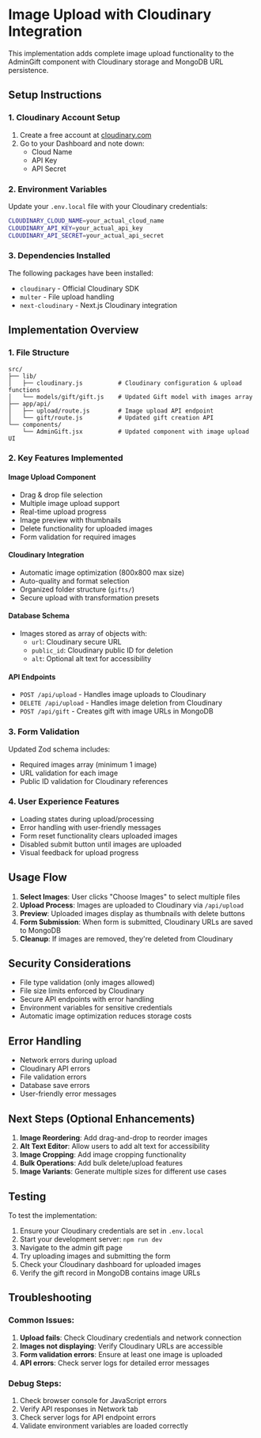 # Image Upload with Cloudinary Integration

This implementation adds complete image upload functionality to the AdminGift component with Cloudinary storage and MongoDB URL persistence.

## Setup Instructions

### 1. Cloudinary Account Setup
1. Create a free account at [cloudinary.com](https://cloudinary.com)
2. Go to your Dashboard and note down:
   - Cloud Name
   - API Key  
   - API Secret

### 2. Environment Variables
Update your `.env.local` file with your Cloudinary credentials:

```bash
CLOUDINARY_CLOUD_NAME=your_actual_cloud_name
CLOUDINARY_API_KEY=your_actual_api_key
CLOUDINARY_API_SECRET=your_actual_api_secret
```

### 3. Dependencies Installed
The following packages have been installed:
- `cloudinary` - Official Cloudinary SDK
- `multer` - File upload handling
- `next-cloudinary` - Next.js Cloudinary integration

## Implementation Overview

### 1. File Structure
```
src/
├── lib/
│   ├── cloudinary.js          # Cloudinary configuration & upload functions
│   └── models/gift/gift.js    # Updated Gift model with images array
├── app/api/
│   ├── upload/route.js        # Image upload API endpoint
│   └── gift/route.js          # Updated gift creation API
└── components/
    └── AdminGift.jsx          # Updated component with image upload UI
```

### 2. Key Features Implemented

#### Image Upload Component
- Drag & drop file selection
- Multiple image upload support
- Real-time upload progress
- Image preview with thumbnails
- Delete functionality for uploaded images
- Form validation for required images

#### Cloudinary Integration
- Automatic image optimization (800x800 max size)
- Auto-quality and format selection
- Organized folder structure (`gifts/`)
- Secure upload with transformation presets

#### Database Schema
- Images stored as array of objects with:
  - `url`: Cloudinary secure URL
  - `public_id`: Cloudinary public ID for deletion
  - `alt`: Optional alt text for accessibility

#### API Endpoints
- `POST /api/upload` - Handles image uploads to Cloudinary
- `DELETE /api/upload` - Handles image deletion from Cloudinary
- `POST /api/gift` - Creates gift with image URLs in MongoDB

### 3. Form Validation
Updated Zod schema includes:
- Required images array (minimum 1 image)
- URL validation for each image
- Public ID validation for Cloudinary references

### 4. User Experience Features
- Loading states during upload/processing
- Error handling with user-friendly messages
- Form reset functionality clears uploaded images
- Disabled submit button until images are uploaded
- Visual feedback for upload progress

## Usage Flow

1. **Select Images**: User clicks "Choose Images" to select multiple files
2. **Upload Process**: Images are uploaded to Cloudinary via `/api/upload`
3. **Preview**: Uploaded images display as thumbnails with delete buttons
4. **Form Submission**: When form is submitted, Cloudinary URLs are saved to MongoDB
5. **Cleanup**: If images are removed, they're deleted from Cloudinary

## Security Considerations

- File type validation (only images allowed)
- File size limits enforced by Cloudinary
- Secure API endpoints with error handling
- Environment variables for sensitive credentials
- Automatic image optimization reduces storage costs

## Error Handling

- Network errors during upload
- Cloudinary API errors
- File validation errors
- Database save errors
- User-friendly error messages

## Next Steps (Optional Enhancements)

1. **Image Reordering**: Add drag-and-drop to reorder images
2. **Alt Text Editor**: Allow users to add alt text for accessibility
3. **Image Cropping**: Add image cropping functionality
4. **Bulk Operations**: Add bulk delete/upload features
5. **Image Variants**: Generate multiple sizes for different use cases

## Testing

To test the implementation:

1. Ensure your Cloudinary credentials are set in `.env.local`
2. Start your development server: `npm run dev`
3. Navigate to the admin gift page
4. Try uploading images and submitting the form
5. Check your Cloudinary dashboard for uploaded images
6. Verify the gift record in MongoDB contains image URLs

## Troubleshooting

### Common Issues:
1. **Upload fails**: Check Cloudinary credentials and network connection
2. **Images not displaying**: Verify Cloudinary URLs are accessible
3. **Form validation errors**: Ensure at least one image is uploaded
4. **API errors**: Check server logs for detailed error messages

### Debug Steps:
1. Check browser console for JavaScript errors
2. Verify API responses in Network tab
3. Check server logs for API endpoint errors
4. Validate environment variables are loaded correctly
